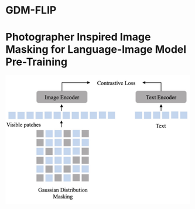 # GDM-FLIP

# Photographer Inspired Image Masking for Language-Image Model Pre-Training
![GDM-FLIP](./docs/GDM-FLIP.jpg)